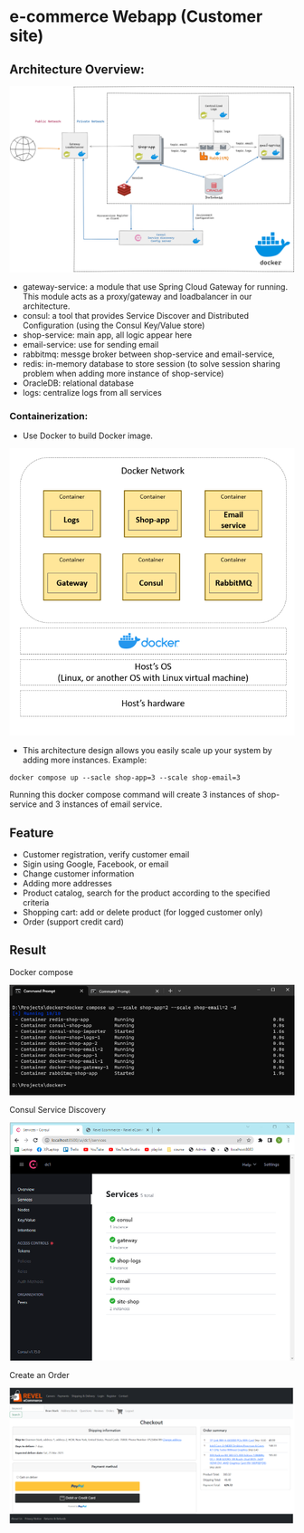 # e-commerce Webapp (Customer site)
## Architecture Overview:

![shop-system.png](images/shop-system.png)

- gateway-service: a module that use Spring Cloud Gateway for running. This module acts as a proxy/gateway and loadbalancer in our architecture.
- consul: a tool that provides Service Discover and Distributed Configuration (using the Consul Key/Value store)
- shop-service: main app, all logic appear here
- email-service: use for sending email
- rabbitmq: messge broker between shop-service and email-service, 
- redis: in-memory database to store session (to solve session sharing problem when adding more instance of shop-service)
- OracleDB: relational database
- logs: centralize logs from all services

### Containerization:
- Use Docker to build Docker image.

![img.png](images/img.png)

- This architecture design allows you easily scale up your system by adding more instances. Example: 
```
docker compose up --sacle shop-app=3 --scale shop-email=3
```
Running this docker compose command will create 3 instances of shop-service and 3 instances of email service.

## Feature
- Customer registration, verify customer email
- Sigin using Google, Facebook, or email
- Change customer information
- Adding more addresses
- Product catalog,  search for the product according to the specified criteria
- Shopping cart: add or delete product (for logged customer only)
- Order (support credit card)

## Result
Docker compose

![img_1.png](images/img_1.png)

Consul Service Discovery

![img_2.png](images/img_2.png)

Create an Order

![img_3.png](images/img_3.png)